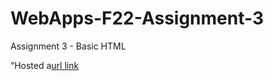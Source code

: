 # WebApps-F22-Assignment-3
Assignment 3 - Basic HTML


 “Hosted a[url link](https://44-563-web-apps-f22.github.io/44563-webapps-assignment-3-Saimithilesh1/)